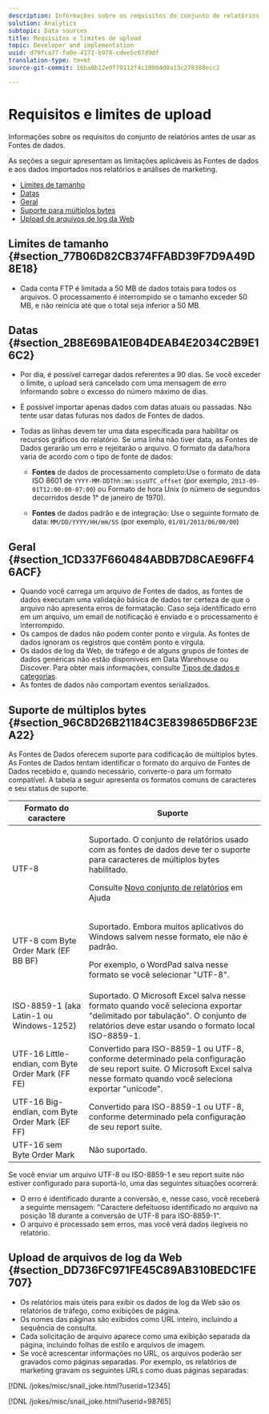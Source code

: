 ```yaml
---
description: Informações sobre os requisitos do conjunto de relatórios antes de usar as Fontes de dados.
solution: Analytics
subtopic: Data sources
title: Requisitos e limites de upload
topic: Developer and implementation
uuid: d79fca77-fa0e-4171-b978-cdee5c67d9df
translation-type: tm+mt
source-git-commit: 16ba0b12e0f70112f4c10804d0a13c278388ecc2

---
```



# Requisitos e limites de upload

Informações sobre os requisitos do conjunto de relatórios antes de usar as Fontes de dados.

As seções a seguir apresentam as limitações aplicáveis às Fontes de dados e aos dados importados nos relatórios e análises de marketing.

* [Limites de tamanho](/help/import/c-data-sources/datasrc-requirements.md#section_77B06D82CB374FFABD39F7D9A49D8E18)
* [Datas](/help/import/c-data-sources/datasrc-requirements.md#section_2B8E69BA1E0B4DEAB4E2034C2B9E16C2)
* [Geral](/help/import/c-data-sources/datasrc-requirements.md#section_1CD337F660484ABDB7D8CAE96FF46ACF)
* [Suporte para múltiplos bytes](/help/import/c-data-sources/datasrc-requirements.md#section_96C8D26B21184C3E839865DB6F23EA22)
* [Upload de arquivos de log da Web](/help/import/c-data-sources/datasrc-requirements.md#section_DD736FC971FE45C89AB310BEDC1FE707)

## Limites de tamanho {#section_77B06D82CB374FFABD39F7D9A49D8E18}

* Cada conta FTP é limitada a 50 MB de dados totais para todos os arquivos. O processamento é interrompido se o tamanho exceder 50 MB, e não reinicia até que o total seja inferior a 50 MB.

## Datas {#section_2B8E69BA1E0B4DEAB4E2034C2B9E16C2}

* Por dia, é possível carregar dados referentes a 90 dias. Se você exceder o limite, o upload será cancelado com uma mensagem de erro informando sobre o excesso do número máximo de dias.
* É possível importar apenas dados com datas atuais ou passadas. Não tente usar datas futuras nos dados de Fontes de dados.
* Todas as linhas devem ter uma data especificada para habilitar os recursos gráficos do relatório. Se uma linha não tiver data, as Fontes de Dados gerarão um erro e rejeitarão o arquivo. O formato da data/hora varia de acordo com o tipo de fonte de dados:

   * **Fontes** de dados de processamento completo:Use o formato de data ISO 8601 de `YYYY-MM-DDThh:mm:ss±UTC_offset` (por exemplo, `2013-09-01T12:00:00-07:00`) ou Formato de hora Unix (o número de segundos decorridos desde 1° de janeiro de 1970).

   * **Fontes** de dados padrão e de integração: Use o seguinte formato de data: `MM/DD/YYYY/HH/mm/SS` (por exemplo, `01/01/2013/06/00/00`)

## Geral {#section_1CD337F660484ABDB7D8CAE96FF46ACF}

* Quando você carrega um arquivo de Fontes de dados, as fontes de dados executam uma validação básica de dados ter certeza de que o arquivo não apresenta erros de formatação. Caso seja identificado erro em um arquivo, um email de notificação é enviado e o processamento é interrompido.
* Os campos de dados não podem conter ponto e vírgula. As fontes de dados ignoram os registros que contêm ponto e vírgula. 
* Os dados de log da Web, de tráfego e de alguns grupos de fontes de dados genéricas não estão disponíveis em Data Warehouse ou Discover. Para obter mais informações, consulte [Tipos de dados e categorias](/help/import/c-data-sources/c-datasrc-types/datasrc-categories.md).
* As fontes de dados não comportam eventos serializados.

## Suporte de múltiplos bytes {#section_96C8D26B21184C3E839865DB6F23EA22}

As Fontes de Dados oferecem suporte para codificação de múltiplos bytes. As Fontes de Dados tentam identificar o formato do arquivo de Fontes de Dados recebido e, quando necessário, converte-o para um formato compatível. A tabela a seguir apresenta os formatos comuns de caracteres e seu status de suporte.

<table id="table_F9E685D7EEAB49A9ABAD622AE630EC21"> 
 <thead> 
  <tr> 
   <th colname="col1" class="entry"> Formato do caractere </th> 
   <th colname="col2" class="entry"> Suporte </th> 
  </tr> 
 </thead>
 <tbody> 
  <tr> 
   <td colname="col1"> UTF-8 </td> 
   <td colname="col2"> <p>Suportado. O conjunto de relatórios usado com as fontes de dados deve ter o suporte para caracteres de múltiplos bytes habilitado. </p> <p>Consulte <a href="https://marketing.adobe.com/resources/help/en_US/reference/new_report_suite.html"  >Novo conjunto de relatórios</a> em Ajuda </p> </td> 
  </tr> 
  <tr> 
   <td colname="col1"> UTF-8 com Byte Order Mark (EF BB BF) </td> 
   <td colname="col2"> <p>Suportado. Embora muitos aplicativos do Windows salvem nesse formato, ele não é padrão. </p> <p>Por exemplo, o WordPad salva nesse formato se você selecionar "UTF-8". </p> </td> 
  </tr> 
  <tr> 
   <td colname="col1"> ISO-8859-1 (aka Latin-1 ou Windows-1252) </td> 
   <td colname="col2"> Suportado. O Microsoft Excel salva nesse formato quando você seleciona exportar "delimitado por tabulação". O conjunto de relatórios deve estar usando o formato local ISO-8859-1. </td> 
  </tr> 
  <tr> 
   <td colname="col1"> UTF-16 Little-endian, com Byte Order Mark (FF FE) </td> 
   <td colname="col2"> Convertido para ISO-8859-1 ou UTF-8, conforme determinado pela configuração de seu report suite. O Microsoft Excel salva nesse formato quando você seleciona exportar "unicode". </td> 
  </tr> 
  <tr> 
   <td colname="col1"> UTF-16 Big-endian, com Byte Order Mark (EF FF) </td> 
   <td colname="col2"> Convertido para ISO-8859-1 ou UTF-8, conforme determinado pela configuração de seu report suite. </td> 
  </tr> 
  <tr> 
   <td colname="col1"> UTF-16 sem Byte Order Mark </td> 
   <td colname="col2"> Não suportado. </td> 
  </tr> 
 </tbody> 
</table>

Se você enviar um arquivo UTF-8 ou ISO-8859-1 e seu report suite não estiver configurado para suportá-lo, uma das seguintes situações ocorrerá:

* O erro é identificado durante a conversão, e, nesse caso, você receberá a seguinte mensagem: "Caractere defeituoso identificado no arquivo na posição 18 durante a conversão de UTF-8 para ISO-8859-1".
* O arquivo é processado sem erros, mas você verá dados ilegíveis no relatório.

## Upload de arquivos de log da Web {#section_DD736FC971FE45C89AB310BEDC1FE707}

* Os relatórios mais úteis para exibir os dados de log da Web são os relatórios de tráfego, como exibições de página.
* Os nomes das páginas são exibidos como URL inteiro, incluindo a sequência de consulta.
* Cada solicitação de arquivo aparece como uma exibição separada da página, incluindo folhas de estilo e arquivos de imagem.
* Se você acrescentar informações no URL, os arquivos poderão ser gravados como páginas separadas. Por exemplo, os relatórios de marketing gravam os seguintes URLs como duas páginas separadas:

[!DNL /jokes/misc/snail_joke.html?userid=12345]

[!DNL /jokes/misc/snail_joke.html?userid=98765]
